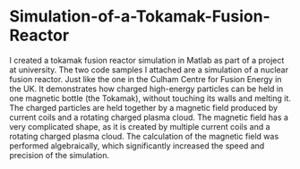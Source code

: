 # Simulation-of-a-Tokamak-Fusion-Reactor
I created a tokamak fusion reactor simulation in Matlab as part of a project at university. 
The two code samples I attached are a simulation of a nuclear fusion reactor. Just like the one in the Culham Centre for Fusion Energy in the UK. It demonstrates how charged high-energy particles can be held in one magnetic bottle (the Tokamak), without touching its walls and melting it. The charged particles are held together by a magnetic field produced by current coils and a rotating charged plasma cloud. The magnetic field has a very complicated shape, as it is created by multiple current coils and a rotating charged plasma cloud. The calculation of the magnetic field was performed algebraically, which significantly increased the speed and precision of the simulation. 
